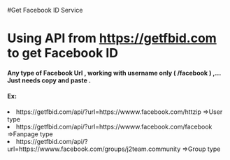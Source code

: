 #Get Facebook ID Service
# Using API from https://getfbid.com to get Facebook ID 
#### Any type of Facebook Url , working with username only ( /facebook ) ,... Just needs copy and paste .
#### Ex:
<li>https://getfbid.com/api/?url=https://wwww.facebook.com/httzip =>User type</li> 
<li>https://getfbid.com/api/?url=https://wwww.facebook.com/facebook =>Fanpage type</li> 
<li>https://getfbid.com/api/?url=https://wwww.facebook.com/groups/j2team.community =>Group type</li> 
